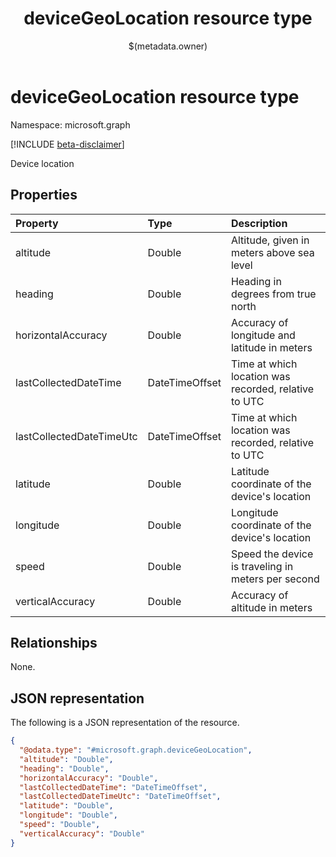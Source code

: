 ﻿---
title: "deviceGeoLocation resource type"
description: "Device location"
localization_priority: Normal
author: "$(metadata.owner)"
ms.prod: ""
doc_type: "resourcePageType"
---

# deviceGeoLocation resource type

Namespace: microsoft.graph

[!INCLUDE [beta-disclaimer](../../includes/beta-disclaimer.md)]

Device location

## Properties

| Property                 | Type           | Description                                          |
| :----------------------- | :------------- | :--------------------------------------------------- |
| altitude                 | Double         | Altitude, given in meters above sea level            |
| heading                  | Double         | Heading in degrees from true north                   |
| horizontalAccuracy       | Double         | Accuracy of longitude and latitude in meters         |
| lastCollectedDateTime    | DateTimeOffset | Time at which location was recorded, relative to UTC |
| lastCollectedDateTimeUtc | DateTimeOffset | Time at which location was recorded, relative to UTC |
| latitude                 | Double         | Latitude coordinate of the device's location         |
| longitude                | Double         | Longitude coordinate of the device's location        |
| speed                    | Double         | Speed the device is traveling in meters per second   |
| verticalAccuracy         | Double         | Accuracy of altitude in meters                       |

## Relationships

None.

## JSON representation

The following is a JSON representation of the resource.

<!-- {
  "blockType": "resource",
  "@odata.type": "microsoft.graph.deviceGeoLocation",
}
-->

```json
{
  "@odata.type": "#microsoft.graph.deviceGeoLocation",
  "altitude": "Double",
  "heading": "Double",
  "horizontalAccuracy": "Double",
  "lastCollectedDateTime": "DateTimeOffset",
  "lastCollectedDateTimeUtc": "DateTimeOffset",
  "latitude": "Double",
  "longitude": "Double",
  "speed": "Double",
  "verticalAccuracy": "Double"
}
```